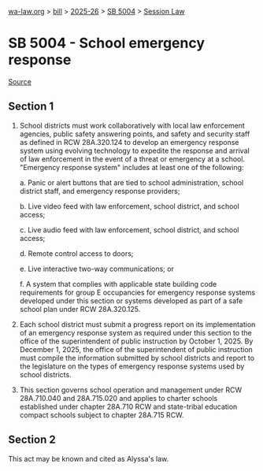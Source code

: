 [wa-law.org](/) > [bill](/bill/) > [2025-26](/bill/2025-26/) > [SB 5004](/bill/2025-26/sb/5004/) > [Session Law](/bill/2025-26/sb/5004/S.SL/)

# SB 5004 - School emergency response

[Source](http://lawfilesext.leg.wa.gov/biennium/2025-26/Pdf/Bills/Session%20Laws/Senate/5004-S.SL.pdf)

## Section 1
1. School districts must work collaboratively with local law enforcement agencies, public safety answering points, and safety and security staff as defined in RCW 28A.320.124 to develop an emergency response system using evolving technology to expedite the response and arrival of law enforcement in the event of a threat or emergency at a school. "Emergency response system" includes at least one of the following:

    a. Panic or alert buttons that are tied to school administration, school district staff, and emergency response providers;

    b. Live video feed with law enforcement, school district, and school access;

    c. Live audio feed with law enforcement, school district, and school access;

    d. Remote control access to doors;

    e. Live interactive two-way communications; or

    f. A system that complies with applicable state building code requirements for group E occupancies for emergency response systems developed under this section or systems developed as part of a safe school plan under RCW 28A.320.125.

2. Each school district must submit a progress report on its implementation of an emergency response system as required under this section to the office of the superintendent of public instruction by October 1, 2025. By December 1, 2025, the office of the superintendent of public instruction must compile the information submitted by school districts and report to the legislature on the types of emergency response systems used by school districts.

3. This section governs school operation and management under RCW 28A.710.040 and 28A.715.020 and applies to charter schools established under chapter 28A.710 RCW and state-tribal education compact schools subject to chapter 28A.715 RCW.

## Section 2
This act may be known and cited as Alyssa's law.
